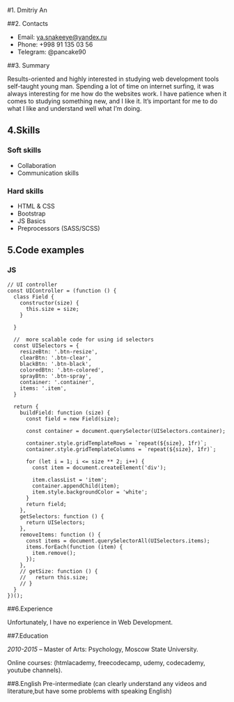#1. Dmitriy An

##2. Contacts

- Email: ya.snakeeye@yandex.ru
- Phone: +998 91 135 03 56
- Telegram: @pancake90

##3. Summary

Results-oriented and highly interested in studying web development tools self-taught young man. Spending a lot of time on internet surfing, it was always interesting for me how do the websites work. I have patience when it comes to studying something new, and I like it. It’s important for me to do what I like and understand well what I’m doing.

## 4.Skills

### Soft skills
- Collaboration
- Communication skills

### Hard skills

- HTML & CSS
- Bootstrap
- JS Basics
- Preprocessors (SASS/SCSS)

## 5.Code examples

### JS
```JS
// UI controller
const UIController = (function () {
  class Field {
    constructor(size) {
      this.size = size;
    }

  }

  //  more scalable code for using id selectors
  const UISelectors = {
    resizeBtn: '.btn-resize',
    clearBtn: '.btn-clear',
    blackBtn: '.btn-black',
    coloredBtn: '.btn-colored',
    sprayBtn: '.btn-spray',
    container: '.container',
    items: '.item',
  }

  return {
    buildField: function (size) {
      const field = new Field(size);

      const container = document.querySelector(UISelectors.container);

      container.style.gridTemplateRows = `repeat(${size}, 1fr)`;
      container.style.gridTemplateColumns = `repeat(${size}, 1fr)`;

      for (let i = 1; i <= size ** 2; i++) {
        const item = document.createElement('div');

        item.classList = 'item';
        container.appendChild(item);
        item.style.backgroundColor = 'white';
      }
      return field;
    },
    getSelectors: function () {
      return UISelectors;
    },
    removeItems: function () {
      const items = document.querySelectorAll(UISelectors.items);
      items.forEach(function (item) {
        item.remove();
      });
    },
    // getSize: function () {
    //   return this.size;
    // }
  }
})();
```

##6.Experience

Unfortunately, I have no experience in Web Development.

##7.Education

*2010-2015* – Master of Arts: Psychology, Moscow State University.

Online courses: (htmlacademy, freecodecamp, udemy, codecademy, youtube channels).

##8.English
Pre-intermediate (can clearly understand any videos and literature,but have some problems with speaking English)

